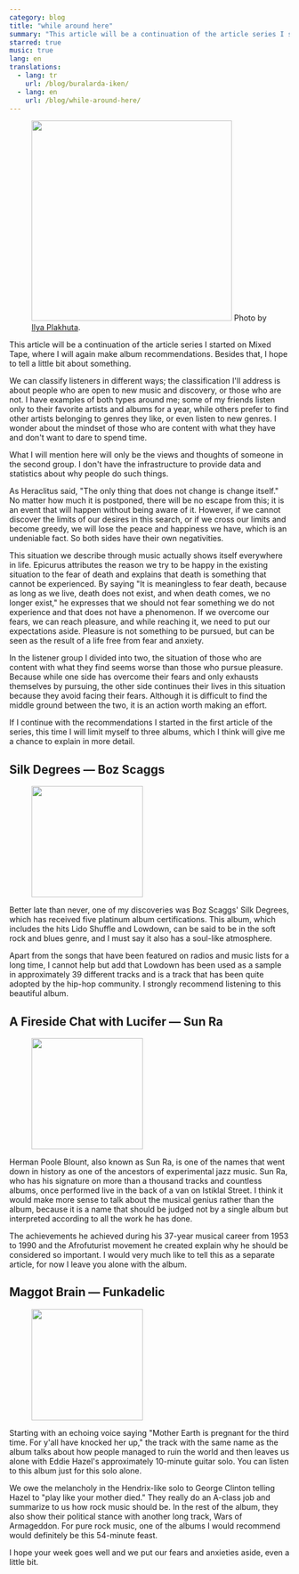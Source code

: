```yaml
---
category: blog
title: "while around here"
summary: "This article will be a continuation of the article series I started on Mixed Tape, where I will again make album recommendations. Besides that, I hope to tell a little bit about something."
starred: true
music: true
lang: en
translations:
  - lang: tr
    url: /blog/buralarda-iken/
  - lang: en
    url: /blog/while-around-here/
---
```


<figure>
    <img src="https://miro.medium.com/max/2400/1*tMecGHqHvqGTtpHcTTvt6g.jpeg" style="height: 360px">
    Photo by <a href="https://unsplash.com/@ilyapla"  target="_blank">Ilya Plakhuta</a>.
</figure>

This article will be a continuation of the article series I started on Mixed Tape, where I will again make album recommendations. Besides that, I hope to tell a little bit about something.

We can classify listeners in different ways; the classification I'll address is about people who are open to new music and discovery, or those who are not. I have examples of both types around me; some of my friends listen only to their favorite artists and albums for a year, while others prefer to find other artists belonging to genres they like, or even listen to new genres. I wonder about the mindset of those who are content with what they have and don't want to dare to spend time.

What I will mention here will only be the views and thoughts of someone in the second group. I don't have the infrastructure to provide data and statistics about why people do such things.

As Heraclitus said, "The only thing that does not change is change itself." No matter how much it is postponed, there will be no escape from this; it is an event that will happen without being aware of it. However, if we cannot discover the limits of our desires in this search, or if we cross our limits and become greedy, we will lose the peace and happiness we have, which is an undeniable fact. So both sides have their own negativities.

This situation we describe through music actually shows itself everywhere in life. Epicurus attributes the reason we try to be happy in the existing situation to the fear of death and explains that death is something that cannot be experienced. By saying "It is meaningless to fear death, because as long as we live, death does not exist, and when death comes, we no longer exist," he expresses that we should not fear something we do not experience and that does not have a phenomenon. If we overcome our fears, we can reach pleasure, and while reaching it, we need to put our expectations aside. Pleasure is not something to be pursued, but can be seen as the result of a life free from fear and anxiety.

In the listener group I divided into two, the situation of those who are content with what they find seems worse than those who pursue pleasure. Because while one side has overcome their fears and only exhausts themselves by pursuing, the other side continues their lives in this situation because they avoid facing their fears. Although it is difficult to find the middle ground between the two, it is an action worth making an effort.

If I continue with the recommendations I started in the first article of the series, this time I will limit myself to three albums, which I think will give me a chance to explain in more detail.

## Silk Degrees — Boz Scaggs

<figure>
    <img src="https://is4-ssl.mzstatic.com/image/thumb/Music124/v4/52/ab/ec/52abec64-adf9-6ffc-2a3b-225c789e90b3/source/600x600bb.jpg" style="height: 200px">
</figure>

Better late than never, one of my discoveries was Boz Scaggs' Silk Degrees, which has received five platinum album certifications. This album, which includes the hits Lido Shuffle and Lowdown, can be said to be in the soft rock and blues genre, and I must say it also has a soul-like atmosphere.

Apart from the songs that have been featured on radios and music lists for a long time, I cannot help but add that Lowdown has been used as a sample in approximately 39 different tracks and is a track that has been quite adopted by the hip-hop community. I strongly recommend listening to this beautiful album.

## A Fireside Chat with Lucifer — Sun Ra

<figure>
    <img src="https://is5-ssl.mzstatic.com/image/thumb/Music124/v4/94/62/59/94625986-7107-6f3b-20cd-d91efd4d9abf/source/600x600bb.jpg" style="height: 200px">
</figure>

Herman Poole Blount, also known as Sun Ra, is one of the names that went down in history as one of the ancestors of experimental jazz music. Sun Ra, who has his signature on more than a thousand tracks and countless albums, once performed live in the back of a van on Istiklal Street. I think it would make more sense to talk about the musical genius rather than the album, because it is a name that should be judged not by a single album but interpreted according to all the work he has done.

The achievements he achieved during his 37-year musical career from 1953 to 1990 and the Afrofuturist movement he created explain why he should be considered so important. I would very much like to tell this as a separate article, for now I leave you alone with the album.

## Maggot Brain — Funkadelic

<figure>
    <img src="https://is2-ssl.mzstatic.com/image/thumb/Music124/v4/1a/44/8d/1a448d99-f1b2-5180-fc5f-1a152ae94c23/source/600x600bb.jpg" style="height: 200px">
</figure>

Starting with an echoing voice saying "Mother Earth is pregnant for the third time. For y'all have knocked her up," the track with the same name as the album talks about how people managed to ruin the world and then leaves us alone with Eddie Hazel's approximately 10-minute guitar solo. You can listen to this album just for this solo alone.

We owe the melancholy in the Hendrix-like solo to George Clinton telling Hazel to "play like your mother died." They really do an A-class job and summarize to us how rock music should be. In the rest of the album, they also show their political stance with another long track, Wars of Armageddon. For pure rock music, one of the albums I would recommend would definitely be this 54-minute feast.

I hope your week goes well and we put our fears and anxieties aside, even a little bit. 